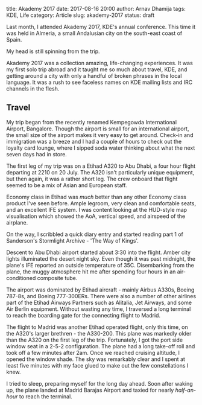 title: Akademy 2017
date: 2017-08-16 20:00
author: Arnav Dhamija
tags: KDE, Life
category: Article
slug: akademy-2017
status: draft

Last month, I attended Akademy 2017, KDE's annual conference. This time it was held in Almeria, a small Andalusian city on the south-east coast of Spain.

My head is still spinning from the trip.

Akademy 2017 was a collection amazing, life-changing experiences. It was my first solo trip abroad and it taught me so much about travel, KDE, and getting around a city with only a handful of broken phrases in the local language. It was a rush to see faceless names on KDE mailing lists and IRC channels in the flesh.

## Travel

My trip began from the recently renamed Kempegowda International Airport, Bangalore. Though the airport is small for an international airport, the small size of the airport makes it very easy to get around. Check-in and immigration was a breeze and I had a couple of hours to check out the loyalty card lounge, where I sipped soda water thinking about what the next seven days had in store.

The first leg of my trip was on a Etihad A320 to Abu Dhabi, a four hour flight departing at 2210 on 20 July. The A320 isn't particularly unique equipment, but then again, it was a rather short leg. The crew onboard that flight seemed to be a mix of Asian and European staff.

Economy class in Etihad was *much* better than any other Economy class product I've seen before. Ample legroom, very clean and comfortable seats, and an excellent IFE system. I was content looking at the HUD-style map visualisation which showed the AoA, vertical speed, and airspeed of the airplane.

On the way, I scribbled a quick diary entry and started reading part 1 of Sanderson's Stormlight Archive - 'The Way of Kings'.

Descent to Abu Dhabi airport started about 3:30 into the flight. Amber city lights illuminated the desert night sky. Even though it was past midnight, the plane's IFE reported an outside temperature of 35C. Disembarking from the plane, the muggy atmosphere hit me after spending four hours in an air-conditioned composite tube.

The airport was dominated by Etihad aircraft - mainly Airbus A330s, Boeing 787-8s, and Boeing 777-300ERs. There were also a number of other airlines part of the Etihad Airways Partners such as Alitalia, Jet Airways, and some Air Berlin equipment. Without wasting any time, I traversed a long terminal to reach the boarding gate for the connecting flight to Madrid.

The flight to Madrid was another Etihad operated flight, only this time, on the A320's larger brethren - the A330-200. This plane was markedly older than the A320 on the first leg of the trip. Fortunately, I got the port side window seat in a 2-5-2 configuration. The plane had a long take-off roll and took off a few minutes after 2am. Once we reached cruising altitude, I opened the window shade. The sky was remarkably clear and I spent at least five minutes with my face glued to make out the few constellations I knew.

I tried to sleep, preparing myself for the long day ahead. Soon after waking up, the plane landed at Madrid Barajas Airport and taxied for nearly *half-an-hour* to reach the terminal. 
